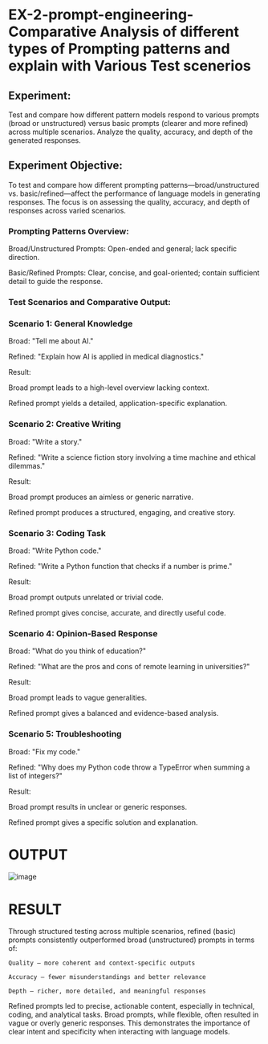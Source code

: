 # EX-2-prompt-engineering-Comparative Analysis of different types of Prompting patterns and explain with Various Test scenerios

## Experiment:
Test and compare how different pattern models respond to various prompts (broad or unstructured) versus basic prompts (clearer and more refined) across multiple scenarios. 
     Analyze the quality, accuracy, and depth of the generated responses.

## Experiment Objective:
To test and compare how different prompting patterns—broad/unstructured vs. basic/refined—affect the performance of language models in generating responses. The focus is on assessing the quality, accuracy, and depth of responses across varied scenarios.

### Prompting Patterns Overview:

Broad/Unstructured Prompts: Open-ended and general; lack specific direction.

Basic/Refined Prompts: Clear, concise, and goal-oriented; contain sufficient detail to guide the response.

### Test Scenarios and Comparative Output:

### Scenario 1: General Knowledge

Broad: "Tell me about AI."

Refined: "Explain how AI is applied in medical diagnostics."

Result:

Broad prompt leads to a high-level overview lacking context.

Refined prompt yields a detailed, application-specific explanation.

### Scenario 2: Creative Writing

Broad: "Write a story."

Refined: "Write a science fiction story involving a time machine and ethical dilemmas."

Result:

Broad prompt produces an aimless or generic narrative.

Refined prompt produces a structured, engaging, and creative story.

### Scenario 3: Coding Task

Broad: "Write Python code."

Refined: "Write a Python function that checks if a number is prime."

Result:

Broad prompt outputs unrelated or trivial code.

Refined prompt gives concise, accurate, and directly useful code.

### Scenario 4: Opinion-Based Response

Broad: "What do you think of education?"

Refined: "What are the pros and cons of remote learning in universities?"

Result:

Broad prompt leads to vague generalities.

Refined prompt gives a balanced and evidence-based analysis.

### Scenario 5: Troubleshooting

Broad: "Fix my code."

Refined: "Why does my Python code throw a TypeError when summing a list of integers?"

Result:

Broad prompt results in unclear or generic responses.

Refined prompt gives a specific solution and explanation.

# OUTPUT
![image](https://github.com/user-attachments/assets/578e1bd6-cfbd-48ae-9ba5-af4657237e2a)


# RESULT
Through structured testing across multiple scenarios, refined (basic) prompts consistently outperformed broad (unstructured) prompts in terms of:

    Quality – more coherent and context-specific outputs

    Accuracy – fewer misunderstandings and better relevance

    Depth – richer, more detailed, and meaningful responses

Refined prompts led to precise, actionable content, especially in technical, coding, and analytical tasks. Broad prompts, while flexible, often resulted in vague or overly generic responses. This demonstrates the importance of clear intent and specificity when interacting with language models.
